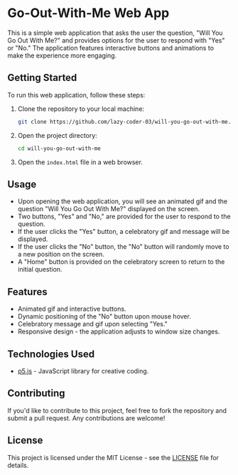 # Go-Out-With-Me Web App

This is a simple web application that asks the user the question, "Will You Go Out With Me?" and provides options for the user to respond with "Yes" or "No." The application features interactive buttons and animations to make the experience more engaging.

## Getting Started

To run this web application, follow these steps:

1. Clone the repository to your local machine:

   ```bash
   git clone https://github.com/lazy-coder-03/will-you-go-out-with-me.git
   ```

2. Open the project directory:

   ```bash
   cd will-you-go-out-with-me
   ```

3. Open the `index.html` file in a web browser.

## Usage

- Upon opening the web application, you will see an animated gif and the question "Will You Go Out With Me?" displayed on the screen.
- Two buttons, "Yes" and "No," are provided for the user to respond to the question.
- If the user clicks the "Yes" button, a celebratory gif and message will be displayed.
- If the user clicks the "No" button, the "No" button will randomly move to a new position on the screen.
- A "Home" button is provided on the celebratory screen to return to the initial question.

## Features

- Animated gif and interactive buttons.
- Dynamic positioning of the "No" button upon mouse hover.
- Celebratory message and gif upon selecting "Yes."
- Responsive design - the application adjusts to window size changes.

## Technologies Used

- [p5.js](https://p5js.org/) - JavaScript library for creative coding.

## Contributing

If you'd like to contribute to this project, feel free to fork the repository and submit a pull request. Any contributions are welcome!

## License

This project is licensed under the MIT License - see the [LICENSE](LICENSE) file for details.
